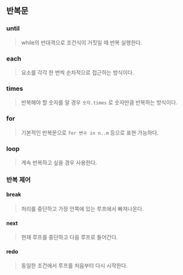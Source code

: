 ## 반복문

### until
> while의 반대격으로 조건식이 거짓일 때 반복 실행한다.

### each
> 요소를 각각 한 번씩 순차적으로 접근하는 방식이다.

### times
> 반복해야 할 숫자를 알 경우 `숫자.times` 로 숫자만큼 반복하는 방식이다.

### for
> 기본적인 반복문으로 `for 변수 in n..m` 등으로 표현 가능하다.

### loop
> 계속 반복하고 싶을 경우 사용한다.

### 반복 제어
#### break
> 처리를 중단하고 가장 안쪽에 있는 루프에서 빠져나온다.

#### next
> 현재 루프를 중단하고 다음 루프로 들어간다.

#### redo
> 동일한 조건에서 루프를 처음부터 다시 시작한다.

